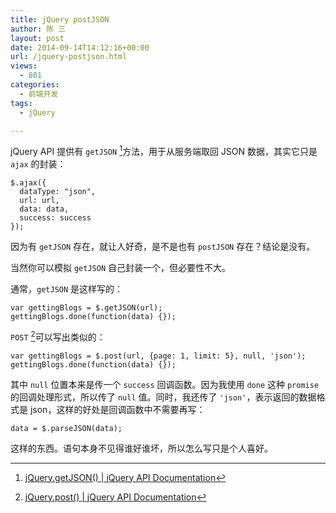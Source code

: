 ```yaml
---
title: jQuery postJSON
author: 陈 三
layout: post
date: 2014-09-14T14:12:16+00:00
url: /jquery-postjson.html
views:
  - 801
categories:
  - 前端开发
tags:
  - jQuery

---
```

jQuery API 提供有 `getJSON` [^13473.1]方法，用于从服务端取回 JSON 数据，其实它只是 `ajax` 的封装：

    $.ajax({
      dataType: "json",
      url: url,
      data: data,
      success: success
    });
    

因为有 `getJSON` 存在，就让人好奇，是不是也有 `postJSON` 存在？结论是没有。

当然你可以模拟 `getJSON` 自己封装一个，但必要性不大。

通常，`getJSON` 是这样写的：

    var gettingBlogs = $.getJSON(url);
    gettingBlogs.done(function(data) {});
    

`POST` [^13473.2]可以写出类似的：

    var gettingBlogs = $.post(url, {page: 1, limit: 5}, null, 'json');
    gettingBlogs.done(function(data) {});
    

其中 `null` 位置本来是传一个 `success` 回调函数。因为我使用 `done` 这种 `promise` 的回调处理形式，所以传了 `null` 值。同时，我还传了 `'json'`，表示返回的数据格式是 json，这样的好处是回调函数中不需要再写：

    data = $.parseJSON(data);
    

这样的东西。语句本身不见得谁好谁坏，所以怎么写只是个人喜好。

[^13473.1]:    
    [jQuery.getJSON() | jQuery API Documentation][1]

[^13473.2]:    
    [jQuery.post() | jQuery API Documentation][2]

 [1]: http://api.jquery.com/jquery.getjson/
 [2]: http://api.jquery.com/jQuery.post/